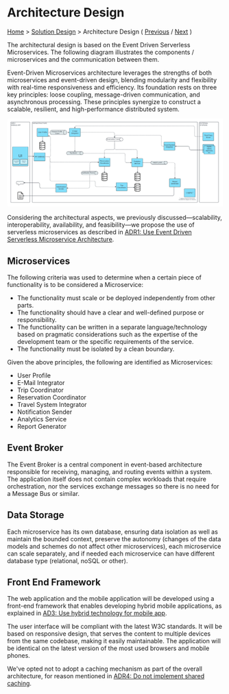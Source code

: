# Architecture Design

[Home](../README.md) > [Solution Design](../README.md#solution-design) > Architecture Design ( [Previous](./2-components.md) / [Next](./4-security.md) )

The architectural design is based on the Event Driven Serverless Microservices. The following diagram illustrates the components / microservices and the communication between them.

Event-Driven Microservices architecture leverages the strengths of both microservices and event-driven design, blending modularity and flexibility with real-time responsiveness and efficiency. Its foundation rests on three key principles: loose coupling, message-driven communication, and asynchronous processing. These principles synergize to construct a scalable, resilient, and high-performance distributed system.

![Diagram showing the architecture design and flow of data between components.](../assets/architectural-solutions-diagram.png)

Considering the architectural aspects, we previously discussed—scalability, interoperability, availability, and feasibility—we propose the use of serverless microservices as described in [ADR1: Use Event Driven Serverless Microservice Architecture](../4-decision-records/adr1-use-event-driven-serverless-microservice-architecture.md).

## Microservices

The following criteria was used to determine when a certain piece of functionality is to be considered a Microservice:

* The functionality must scale or be deployed independently from other parts.
* The functionality should have a clear and well-defined purpose or responsibility.
* The functionality can be written in a separate language/technology based on pragmatic considerations such as the expertise of the development team or the specific requirements of the service.
* The functionality must be isolated by a clean boundary.

Given the above principles, the following are identified as Microservices:

* User Profile
* E-Mail Integrator
* Trip Coordinator
* Reservation Coordinator
* Travel System Integrator
* Notification Sender
* Analytics Service
* Report Generator

## Event Broker

The Event Broker is a central component in event-based architecture responsible for receiving, managing, and routing events within a system. The application itself does not contain complex workloads that require orchestration, nor the services exchange messages so there is no need for a Message Bus or similar.

## Data Storage

Each microservice has its own database, ensuring data isolation as well as maintain the bounded context, preserve the autonomy (changes of the data models and schemes do not affect other microservices), each microservice can scale separately, and if needed each microservice can have different database type (relational, noSQL or other).

## Front End Framework

The web application and the mobile application will be developed using a front-end framework that enables developing hybrid mobile applications, as explained in [AD3: Use hybrid technology for mobile app](../4-decision-records/adr3-use-hybrid-technology-for-mobile-app.md).

The user interface will be compliant with the latest W3C standards. It will be based on responsive design, that serves the content to multiple devices from the same codebase, making it easily maintainable. The application will be identical on the latest version of the most used browsers and mobile phones.

We've opted not to adopt a caching mechanism as part of the overall architecture, for reason mentioned in [ADR4: Do not implement shared caching](../4-decision-records/adr4-do-not-implement-shared-caching.md).
